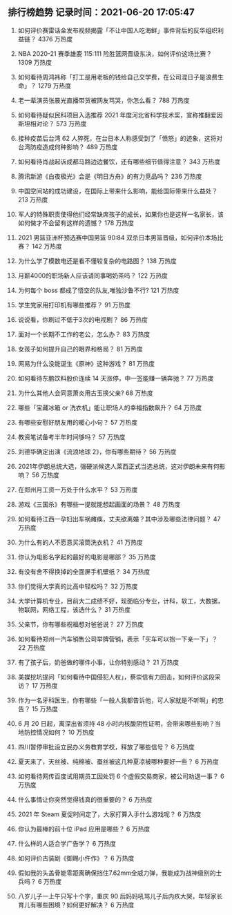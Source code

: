 
## 排行榜趋势 记录时间：2021-06-20 17:05:47
  
  1. 如何评价赛雷话金发布视频揭露「不让中国人吃海鲜」事件背后的反华组织利益链？ 4376 万热度
    
  2. NBA 2020-21 赛季雄鹿 115:111 险胜篮网晋级东决，如何评价这场比赛？ 1309 万热度
    
  3. 如何看待周鸿祎称「打工是用老板的钱给自己交学费，在公司混日子是浪费生命」？ 1279 万热度
    
  4. 老一辈演员张晨光直播带货被网友骂哭，你怎么看？ 788 万热度
    
  5. 如何看待疑似民科项目入选推荐 2021 年度河北省科学技术奖，宣称推翻爱因斯坦相对论？ 573 万热度
    
  6. 接种疫苗后台湾 62 人猝死，在台日本人称感受到了「愤怒」的迹象，这将对台湾防疫造成何种影响？ 489 万热度
    
  7. 如何看待肖战起诉成都马路边边餐饮，还有哪些细节值得注意？ 343 万热度
    
  8. 腾讯新游《白夜极光》会是《明日方舟》的有力竞品吗？ 236 万热度
    
  9. 中国空间站的成功建设，在国际上带来什么影响，能给国际带来什么益处？ 213 万热度
    
  10. 军人的特殊职责使得他们经常缺席孩子的成长，如果你也是这样一名家长，该如何做才不会留有这样的遗憾？ 178 万热度
    
  11. 2021 男篮亚洲杯预选赛中国男篮 90:84 双杀日本男篮晋级，如何评价本场比赛？ 142 万热度
    
  12. 为什么学了模数电还是看不懂较复杂的电路图？ 138 万热度
    
  13. 月薪4000的职场新人应该请同事喝奶茶吗？ 122 万热度
    
  14. 为何每个 boss 都成了悟空的队友,唯独沙鲁不行? 121 万热度
    
  15. 学生党家用打印机有哪些推荐？ 91 万热度
    
  16. 说说看，你刷过不低于3次的电视剧？ 86 万热度
    
  17. 面对一个长期不工作的老公，怎么办？ 83 万热度
    
  18. 女孩子如何提升自己的眼界和格局？ 81 万热度
    
  19. 网易为什么没能诞生《原神》这种游戏？ 81 万热度
    
  20. 如何看待东鹏饮料股价连续 14 天涨停，中一签能赚一辆奔驰？ 77 万热度
    
  21. 为什么其他人会同意萧炎用古玉换父亲? 68 万热度
    
  22. 哪些「宝藏冰箱 or 洗衣机」能让职场人的幸福指数飙升？ 64 万热度
    
  23. 有哪些安慰好朋友用的暖心小句？ 57 万热度
    
  24. 教资笔试备考半年时间够吗？ 57 万热度
    
  25. 刘德华确定出演《流浪地球 2》，你有哪些期待？ 56 万热度
    
  26. 2021年伊朗总统大选，强硬派候选人莱西正式当选总统，这对伊朗未来有何影响？ 56 万热度
    
  27. 在郑州月工资一万处于什么水平？ 53 万热度
    
  28. 游戏《三国杀》有哪些一提就能想起画面的场景？ 48 万热度
    
  29. 如何看待江西一孕妇出车祸瘫痪，丈夫欲离婚？其中涉及哪些法律问题？ 47 万热度
    
  30. 为什么有的人不愿意买滚筒洗衣机？ 41 万热度
    
  31. 你认为电影名字起的最好的电影是哪部？ 35 万热度
    
  32. 有没有舍不得换掉的全面屏手机壁纸？ 34 万热度
    
  33. 你们觉得大学真的比高中轻松吗？ 32 万热度
    
  34. 大学计算机专业，目前大二成绩不好，现面临分专业，计科，软工，大数据，物联网，网络工程，该选什么？ 31 万热度
    
  35. 父亲节，你有哪些祝福想对爸爸说？ 27 万热度
    
  36. 如何看待郑州一汽车销售公司举牌营销，表示「买车可以抱一下亲一下」？ 22 万热度
    
  37. 有了孩子后，奶爸做的哪件小事，让你特别感动？ 21 万热度
    
  38. 美媒挖坑提问「如何看待中国侵犯人权」，蔡崇信有力回击，如何评价这段采访？ 17 万热度
    
  39. 作为一名牙科医生，你有哪些「一般人我都告诉他，可人家就是不听啊」的忠告？ 15 万热度
    
  40. 6 月 20 日起，离深出省须持 48 小时内核酸阴性证明，会带来哪些影响？当地防控情况如何？ 10 万热度
    
  41. 四川暂停审批设立民办义务教育学校，释放了哪些信号？ 6 万热度
    
  42. 夏天来了，天丝被、纯棉被、蚕丝被这几种夏凉被哪种要好一些？ 6 万热度
    
  43. 如何看待网传百度试用期员工因处罚 6 个虚假交易商家，被公司劝退一事？ 6 万热度
    
  44. 什么事情让你突然觉得钱真的很重要的？ 6 万热度
    
  45. 2021 年 Steam 夏促时间定了，大家打算入手什么游戏呢？ 6 万热度
    
  46. 你认为最棒的前十位 iPad 应用是哪些？ 6 万热度
    
  47. 什么样的人适合学广告学？ 6 万热度
    
  48. 如何评价古装剧《御赐小仵作》？ 6 万热度
    
  49. 假如我的头盖骨能零距离确保挡住7.62mm全威力弹，我能成为战神级别的士兵吗？ 6 万热度
    
  50. 八岁儿子一上午只写十个字，重庆 90 后妈妈吼骂儿子后内疚大哭，年轻家长育儿有哪些困境？如何更好解决？ 6 万热度
    